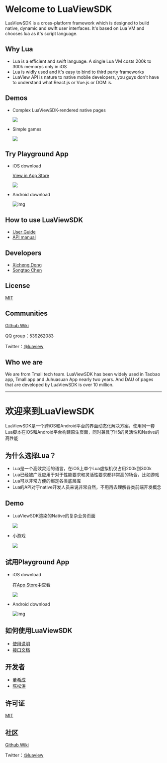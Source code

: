 # Welcome to LuaViewSDK

LuaViewSDK is a cross-platform framework which is designed to build native, dynamic and swift user interfaces. It's based on Lua VM and chooses lua as it's script language.

## Why Lua

* Lua is a efficient and swift language. A single Lua VM costs 200k to 300k memorys only in iOS
* Lua is widly used and it's easy to bind to third party frameworks
* LuaView API is nature to native mobile developers, you guys don't have to understand what React.js or Vue.js or DOM is.

## Demos

* Complex LuaViewSDK-rendered native pages

  <img src='https://gw.alicdn.com/tfs/TB1RzmbQpXXXXXAapXXXXXXXXXX-1198-931.png'/>

* Simple games

  ![](https://gw.alicdn.com/tfs/TB1rKx2QpXXXXbVapXXXXXXXXXX-340-603.gif)

## Try Playground App

- iOS download

  [View in App Store](https://itunes.apple.com/cn/app/luaviewplayground/id1216114838?mt=8)

  ![](https://gw.alicdn.com/tfs/TB1aFkkQpXXXXcBXFXXXXXXXXXX-280-280.png)

- Android download

  ![img](https://alibaba.github.io/LuaViewSDK/guide/doc/playground_android.png)

## How to use LuaViewSDK

- [User Guide](https://alibaba.github.io/LuaViewSDK/guide.html)
- [API manual](https://alibaba.github.io/LuaViewSDK/apimenu.html)

## Developers

- [Xicheng Dong](xicheng.dxc@alibaba-inc.com)
- [Songtao Chen](songtao.cst@alibaba-inc.com)

## License

[MIT](https://github.com/alibaba/LuaViewSDK/blob/master/LICENSE.txt)

## Communities

[Github Wiki](https://github.com/alibaba/LuaViewSDK/wiki)

QQ group：539262083 

Twitter：[@luaview](https://twitter.com/luaview)

## Who we are

We are from Tmall tech team. LuaViewSDK has been widely used in Taobao app, Tmall app and Juhuasuan App nearly two years. And DAU of pages that are developed by LuaViewSDK is over 10 million.  

---

# 欢迎来到LuaViewSDK

LuaViewSDK是一个跨iOS和Android平台的界面动态化解决方案，使用同一套Lua脚本在iOS和Android平台构建原生页面，同时兼具了H5的灵活性和Native的高性能

## 为什么选择Lua？

- Lua是一个高效灵活的语言，在iOS上单个Lua虚拟机仅占用200k到300k
- Lua已经被广泛应用于对于性能要求和灵活性要求都非常高的场合，比如游戏
- Lua可以非常方便的绑定各类底层库
- Lua的API对于native开发人员来说非常自然，不用再去理解各类前端开发概念

## Demo

* LuaViewSDK渲染的Native的复杂业务页面

  <img src='https://gw.alicdn.com/tfs/TB1RzmbQpXXXXXAapXXXXXXXXXX-1198-931.png'/>

* 小游戏

  ![](https://gw.alicdn.com/tfs/TB1rKx2QpXXXXbVapXXXXXXXXXX-340-603.gif)

## 试用Playground App

- iOS download

  [在App Store中查看](https://itunes.apple.com/cn/app/luaviewplayground/id1216114838?mt=8)

  ![](https://gw.alicdn.com/tfs/TB1aFkkQpXXXXcBXFXXXXXXXXXX-280-280.png)

- Android download

  ![img](https://alibaba.github.io/LuaViewSDK/guide/doc/playground_android.png)

## 如何使用LuaViewSDK

- [使用说明](https://alibaba.github.io/LuaViewSDK/guide.html)
- [接口文档](https://alibaba.github.io/LuaViewSDK/apimenu.html)

## 开发者

- [董希成](xicheng.dxc@alibaba-inc.com)
- [陈松涛](songtao.cst@alibaba-inc.com)

## 许可证

[MIT](https://github.com/alibaba/LuaViewSDK/blob/master/LICENSE.txt)

## 社区

[Github Wiki](https://github.com/alibaba/LuaViewSDK/wiki)


Twitter：[@luaview](https://twitter.com/luaview)